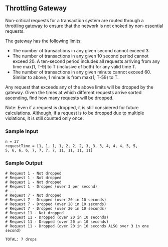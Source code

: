 ## Throttling Gateway
Non-critical requests for a transaction system are routed
through a throttling gateway to ensure that the network is
not choked by non-essential requests.

The gateway has the following limits:  
 - The number of transactions in any given second cannot
   exceed 3.  
 - The number of transactions in any given 10 second period
   cannot exceed 20. A ten-second period includes all
   requests arriving from any time max(1, T-9) to
   T (inclusive of both) for any valid time T.  
 - The number of transactions in any given minute cannot
   exceed 60. Similar to above, 1 minute is from max(1,
   T-59) to T.  

Any request that exceeds any of the above limits will be
dropped by the gateway. Given the times at which different
requests arrive sorted ascending, find how many requests
will be dropped.  

Note: Even if a request is dropped, it is still considered
for future calculations. Although, if a request is to be
dropped due to multiple violations, it is still counted only
once.  

### Sample Input
```Python3
n = 27
requestTime = [1, 1, 1, 1, 2, 2, 2, 3, 3, 3, 4, 4, 4, 5, 5,
5, 6, 6, 6, 7, 7, 7, 7, 11, 11, 11, 11]
```

### Sample Output
```Python3
# Request 1 - Not dropped
# Request 1 - Not dropped
# Request 1 - Not dropped
# Request 1 - Dropped (over 3 per second)
# ...
# Request 7 - Not dropped
# Request 7 - Dropped (over 20 in 10 seconds)
# Request 7 - Dropped (over 20 in 10 seconds)
# Request 7 - Dropped (over 20 in 10 seconds)
# Request 11 - Not dropped
# Request 11 - Dropped (over 20 in 10 seconds)
# Request 11 - Dropped (over 20 in 10 seconds)
# Request 11 - Dropped (over 20 in 10 seconds ALSO over 3 in one
second)

TOTAL: 7 drops
```
